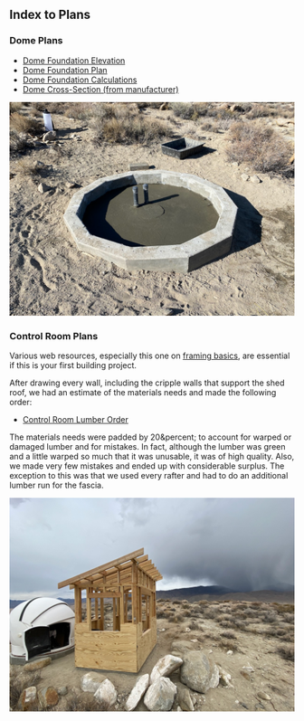 ## Index to Plans

### Dome Plans

* [Dome Foundation Elevation](./DomeFoundationElevation.pdf)
* [Dome Foundation Plan](./DomeFoundationPlan.pdf)
* [Dome Foundation Calculations](./DomeFoundationCalculations.pdf)
* [Dome Cross-Section (from manufacturer)](./DomeCrossSection.gif)

<img src="../../photos/DomeFoundation.jpeg" alt="Dome Foundation" width=600 />

### Control Room Plans

Various web resources, especially this one on [framing basics](https://theinspiringinvestment.com/diy-framing-basics/), are essential
if this is your first building project.

After drawing every wall, including the cripple walls that support the shed roof,
we had an estimate of the materials needs and made the following order:

* [Control Room Lumber Order](./ControlRoomLumber.pdf)

The materials needs were padded by 20&percent; to account for warped or damaged lumber
and for mistakes. In fact, although the lumber was green and a little warped so much that it was unusable, it was of high quality. Also, we made very few mistakes and ended up with considerable surplus. The exception to this was that we used every rafter and had to do an additional lumber run for the fascia.

<img src="../../photos/ControlRoomFraming.jpeg" alt="Control Room Framing" width=600 />

